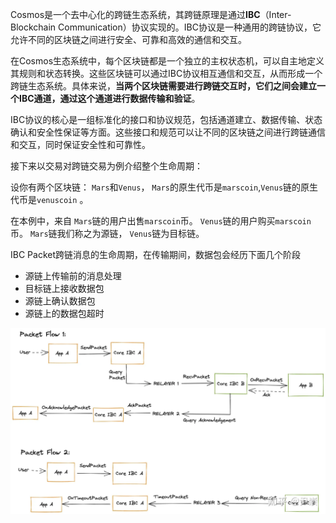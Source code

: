 Cosmos是一个去中心化的跨链生态系统，其跨链原理是通过**IBC**（Inter-Blockchain Communication）协议实现的。IBC协议是一种通用的跨链协议，它允许不同的区块链之间进行安全、可靠和高效的通信和交互。

在Cosmos生态系统中，每个区块链都是一个独立的主权状态机，可以自主地定义其规则和状态转换。这些区块链可以通过IBC协议相互通信和交互，从而形成一个跨链生态系统。具体来说，**当两个区块链需要进行跨链交互时，它们之间会建立一个IBC通道，通过这个通道进行数据传输和验证**。

IBC协议的核心是一组标准化的接口和协议规范，包括通道建立、数据传输、状态确认和安全性保证等方面。这些接口和规范可以让不同的区块链之间进行跨链通信和交互，同时保证安全性和可靠性。

接下来以交易对跨链交易为例介绍整个生命周期：

设你有两个区块链： `Mars`和`Venus`， `Mars`的原生代币是`marscoin`,`Venus`链的原生代币是`venuscoin` 。

在本例中，来自 `Mars`链的用户出售`marscoin`币。 `Venus`链的用户购买`marscoin`币。 `Mars`链我们称之为源链， `Venus`链为目标链。

IBC Packet跨链消息的生命周期，在传输期间，数据包会经历下面几个阶段

- 源链上传输前的消息处理
- 目标链上接收数据包
- 源链上确认数据包
- 源链上的数据包超时

![](../../images/cosmos_crosschain.png)